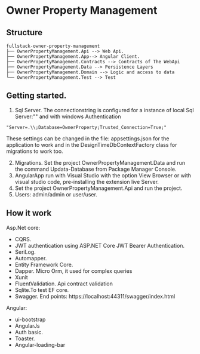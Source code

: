 # Owner Property Management

## Structure

```
fullstack-owner-property-management
├── OwnerPropertyManagement.Api --> Web Api.
├── OwnerPropertyManagement.App--> Angular Client.
├── OwnerPropertyManagement.Contracts --> Contracts of The WebApi
├── OwnerPropertyManagement.Data --> Persistence Layers
├── OwnerPropertyManagement.Domain --> Logic and access to data
└── OwnerPropertyManagement.Test --> Test
```
## Getting started.
1. Sql Server. The connectionstring is configured for a instance of local Sql Server:"" and with windows Authentication
```
"Server=.\\;Database=OwnerProperty;Trusted_Connection=True;"
```

These settings can be changed in the file: appsettings.json for the application to work and in the DesignTimeDbContextFactory  class for migrations to work too.

2. Migrations. Set the project OwnerPropertyManagement.Data and run the command Updata-Database from Package Manager Console.
3. AngularApp run with Visual Studio with the option View Browser or with visual studio code, pre-installing the extension live Server.
4. Set the project OwnerPropertyManagement.Api and run the project.
5. Users: admin/admin or user/user.

## How it work
Asp.Net core:
- CQRS.
- JWT authentication using ASP.NET Core JWT Bearer Authentication.
- SeriLog.
- Automapper.
- Entity Framework Core.
- Dapper. Micro Orm, it used for complex queries
- Xunit
- FluentValidation. Api contract validation
- Sqlite.To test EF core.
- Swagger. End points: https://localhost:44311/swagger/index.html

Angular:
- ui-bootstrap
- AngularJs
- Auth basic.
- Toaster.
- Angular-loading-bar

